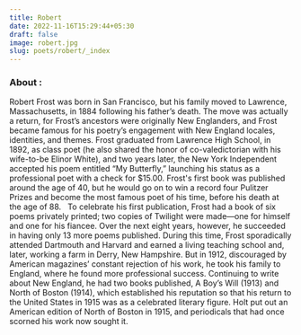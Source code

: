 ```yaml
---
title: Robert
date: 2022-11-16T15:29:44+05:30
draft: false
image: robert.jpg
slug: poets/robert/_index
---
```

### About :

Robert Frost was born in San Francisco, but his family moved to Lawrence, Massachusetts, in 1884 following his father’s death. The move was actually a return, for Frost’s ancestors were originally New Englanders, and Frost became famous for his poetry’s engagement with New England locales, identities, and themes. Frost graduated from Lawrence High School, in 1892, as class poet (he also shared the honor of co-valedictorian with his wife-to-be Elinor White), and two years later, the New York Independent accepted his poem entitled “My Butterfly,” launching his status as a professional poet with a check for $15.00. Frost's first book was published around the age of 40, but he would go on to win a record four Pulitzer Prizes and become the most famous poet of his time, before his death at the age of 88.
 
To celebrate his first publication, Frost had a book of six poems privately printed; two copies of Twilight were made—one for himself and one for his fiancee. Over the next eight years, however, he succeeded in having only 13 more poems published. During this time, Frost sporadically attended Dartmouth and Harvard and earned a living teaching school and, later, working a farm in Derry, New Hampshire. But in 1912, discouraged by American magazines’ constant rejection of his work, he took his family to England, where he found more professional success. Continuing to write about New England, he had two books published, A Boy’s Will (1913) and North of Boston (1914), which established his reputation so that his return to the United States in 1915 was as a celebrated literary figure. Holt put out an American edition of North of Boston in 1915, and periodicals that had once scorned his work now sought it. 